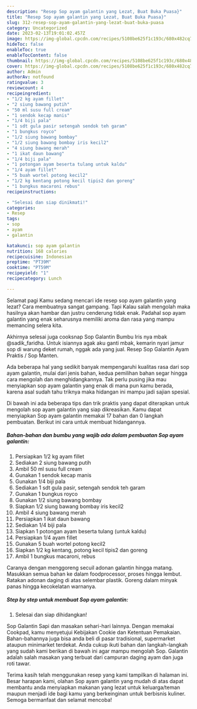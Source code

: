 ```yaml
---
description: "Resep Sop ayam galantin yang Lezat, Buat Buka Puasa}"
title: "Resep Sop ayam galantin yang Lezat, Buat Buka Puasa}"
slug: 312-resep-sop-ayam-galantin-yang-lezat-buat-buka-puasa
category: Uncategorized
date: 2023-02-13T19:01:02.457Z
image: https://img-global.cpcdn.com/recipes/5108be625f1c193c/680x482cq70/sop-ayam-galantin-foto-resep-utama.jpg
hideToc: false
enableToc: true
enableTocContent: false
thumbnail: https://img-global.cpcdn.com/recipes/5108be625f1c193c/680x482cq70/sop-ayam-galantin-foto-resep-utama.jpg
cover: https://img-global.cpcdn.com/recipes/5108be625f1c193c/680x482cq70/sop-ayam-galantin-foto-resep-utama.jpg
author: Admin
authorAv: notfound
ratingvalue: 3
reviewcount: 4
recipeingredient:
- "1/2 kg ayam fillet"
- "2 siung bawang putih"
- "50 ml susu full cream"
- "1 sendok kecap manis"
- "1/4 biji pala"
- "1 sdt gula pasir setengah sendok teh garam"
- "1 bungkus royco"
- "1/2 siung bawang bombay"
- "1/2 siung bawang bombay iris kecil2"
- "4 siung bawang merah"
- "1 ikat daun bawang"
- "1/4 biji pala"
- "1 potongan ayam beserta tulang untuk kaldu"
- "1/4 ayam fillet"
- "5 buah wortel potong kecil2"
- "1/2 kg kentang potong kecil tipis2 dan goreng"
- "1 bungkus macaroni rebus"
recipeinstructions:

- "Selesai dan siap dinikmati!"
categories:
- Resep
tags:
- sop
- ayam
- galantin

katakunci: sop ayam galantin 
nutrition: 168 calories
recipecuisine: Indonesian
preptime: "PT39M"
cooktime: "PT59M"
recipeyield: "1"
recipecategory: Lunch

---
```



Selamat pagi Kamu sedang mencari ide resep sop ayam galantin yang lezat? Cara membuatnya sangat gampang. Tapi Kalau salah mengolah maka hasilnya akan hambar dan justru cenderung tidak enak. Padahal sop ayam galantin yang enak seharusnya memiliki aroma dan rasa yang mampu memancing selera kita.


Akhirnya selesai juga cooksnap Sop Galantin Bumbu Iris nya mbak @sadik_faridha. Untuk isiannya agak aku ganti mbak, kemarin nyari jamur sop di warung deket rumah, nggak ada yang jual. Resep Sop Galantin Ayam Praktis / Sop Manten.

Ada beberapa hal yang sedikit banyak mempengaruhi kualitas rasa dari sop ayam galantin, mulai dari jenis bahan, kedua pemilihan bahan segar hingga cara mengolah dan menghidangkannya. Tak perlu pusing jika mau menyiapkan sop ayam galantin yang enak di mana pun kamu berada, karena asal sudah tahu triknya maka hidangan ini mampu jadi sajian spesial.


Di bawah ini ada beberapa tips dan trik praktis yang dapat diterapkan untuk mengolah sop ayam galantin yang siap dikreasikan. Kamu dapat menyiapkan Sop ayam galantin memakai 17 bahan dan 0 langkah pembuatan. Berikut ini cara untuk membuat hidangannya.

<!--inarticleads1-->

##### Bahan-bahan dan bumbu yang wajib ada dalam pembuatan Sop ayam galantin:

1. Persiapkan 1/2 kg ayam fillet
1. Sediakan 2 siung bawang putih
1. Ambil 50 ml susu full cream
1. Gunakan 1 sendok kecap manis
1. Gunakan 1/4 biji pala
1. Sediakan 1 sdt gula pasir, setengah sendok teh garam
1. Gunakan 1 bungkus royco
1. Gunakan 1/2 siung bawang bombay
1. Siapkan 1/2 siung bawang bombay iris kecil2
1. Ambil 4 siung bawang merah
1. Persiapkan 1 ikat daun bawang
1. Sediakan 1/4 biji pala
1. Siapkan 1 potongan ayam beserta tulang (untuk kaldu)
1. Persiapkan 1/4 ayam fillet
1. Gunakan 5 buah wortel potong kecil2
1. Siapkan 1/2 kg kentang, potong kecil tipis2 dan goreng
1. Ambil 1 bungkus macaroni, rebus


Caranya dengan menggoreng secuil adonan galantin hingga matang. Masukkan semua bahan ke dalam foodprocessor, proses hingga lembut. Ratakan adonan daging di atas selembar plastik. Goreng dalam minyak panas hingga kecokelatan warnanya. 

<!--inarticleads2-->

##### Step by step untuk membuat Sop ayam galantin:


1. Selesai dan siap dihidangkan!

Sop Galantin Sapi dan masakan sehari-hari lainnya. Dengan memakai Cookpad, kamu menyetujui Kebijakan Cookie dan Ketentuan Pemakaian. Bahan-bahannya juga bisa anda beli di pasar tradisional, supermarket ataupun minimarket terdekat. Anda cukup ikuti bahan dan langkah-langkah yang sudah kami berikan di bawah ini agar mampu mengolah Sop. Galantin adalah salah masakan yang terbuat dari campuran daging ayam dan juga roti tawar. 

Terima kasih telah menggunakan resep yang kami tampilkan di halaman ini. Besar harapan kami, olahan Sop ayam galantin yang mudah di atas dapat membantu anda menyiapkan makanan yang lezat untuk keluarga/teman maupun menjadi ide bagi kamu yang berkeinginan untuk berbisnis kuliner. Semoga bermanfaat dan selamat mencoba!
